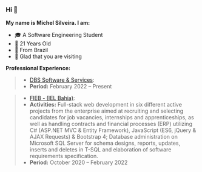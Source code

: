 ### Hi 🙂

**My name is Michel Silveira. I am:**
* 🎓 A Software Engineering Student
* 🎂 21 Years Old
* 🏡 From Brazil
* 💜 Glad that you are visiting

**Professional Experience:**
> * [DBS Software & Services](https://www.dbsgroup.net/):
> * **Period:** February 2022 – Present

> * [FIEB - (IEL Bahia)](https://ielbahia.com.br/):
> * **Activities:** Full-stack web development in six different active projects from the enterprise aimed at recruiting and selecting candidates for job vacancies, internships and apprenticeships, as well as handling contracts and financial processes (ERP) utilizing C# (ASP.NET MVC & Entity Framework), JavaScript (ES6, jQuery & AJAX Requests) & Bootstrap 4; Database administration on Microsoft SQL Server for schema designs, reports, updates, inserts and deletes in T-SQL and elaboration of software requirements specification.
> * **Period:** October 2020 – February 2022
